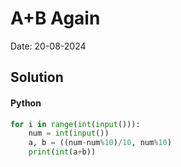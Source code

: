 
# A+B Again

Date: 20-08-2024

## Solution
#### Python
```python
for i in range(int(input())):
    num = int(input())
    a, b = ((num-num%10)/10, num%10)
    print(int(a+b))
```
        